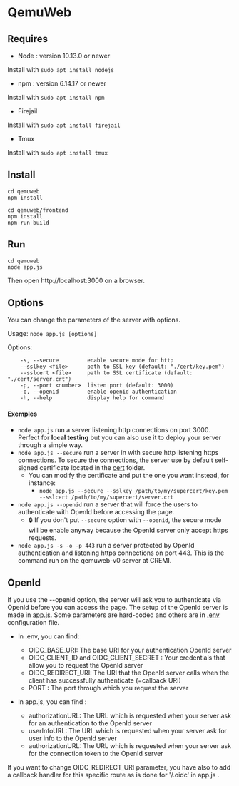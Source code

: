 # QemuWeb

## Requires

- Node : version 10.13.0 or newer

Install with `sudo apt install nodejs`

- npm : version 6.14.17 or newer

Install with `sudo apt install npm`

- Firejail

Install with `sudo apt install firejail`

- Tmux

Install with `sudo apt install tmux`

## Install

```
cd qemuweb
npm install

cd qemuweb/frontend
npm install
npm run build
```

## Run

```
cd qemuweb
node app.js
```
Then open http://localhost:3000 on a browser.

## Options

You can change the parameters of the server with options.

Usage: `node app.js [options]`

Options:
```
    -s, --secure         enable secure mode for http
    --sslkey <file>      path to SSL key (default: "./cert/key.pem")
    --sslcert <file>     path to SSL certificate (default: "./cert/server.crt")
    -p, --port <number>  listen port (default: 3000)
    -o, --openid         enable openid authentication
    -h, --help           display help for command
```
#### Exemples

- `node app.js` run a server listening http connections on port 3000. Perfect for **local testing** but you can also use it to deploy your server through a simple way.
- `node app.js --secure` run a server in with secure http listening https connections. To secure the connections, the server use by default self-signed certificate located in the [cert](https://gitlab.emi.u-bordeaux.fr/qemunet/qemuweb/-/tree/main/cert) folder.
    - You can modify the certificate and put the one you want instead, for instance:
        - `node app.js --secure --sslkey /path/to/my/supercert/key.pem --sslcert /path/to/my/supercert/server.crt`
- `node app.js --openid` run a server that will force the users to authenticate with OpenId before accessing the page.
    - :lock: If you don't put `--secure` option with `--openid`, the secure mode will be enable anyway because the OpenId server only accept https requests. 
- `node app.js -s -o -p 443` run a server protected by OpenId authentication and listening https connections on port 443. This is the command run on the qemuweb-v0 server at CREMI.

## OpenId

If you use the --openid option, the server will ask you to authenticate via OpenId before you can access the page.
The setup of the OpenId server is made in [app.js](https://gitlab.emi.u-bordeaux.fr/qemunet/qemuweb/-/blob/main/app.js).
Some parameters are hard-coded and others are in [.env](https://gitlab.emi.u-bordeaux.fr/qemunet/qemuweb/-/blob/main/.env) configuration file.

- In .env, you can find:
    - OIDC_BASE_URI: The base URI for your authentication OpenId server
    - OIDC_CLIENT_ID and OIDC_CLIENT_SECRET : Your credentials that allow you to request the OpenId server
    - OIDC_REDIRECT_URI: The URI that the OpenId server calls when the client has successfully authenticate (=callback URI)
    - PORT : The port through which you request the server

- In app.js, you can find :
    - authorizationURL: The URL which is requested when your server ask for an authentication to the OpenId server
    - userInfoURL: The URL which is requested when your server ask for user info to the OpenId server
    - authorizationURL: The URL which is requested when your server ask for the connection token to the OpenId server

If you want to change OIDC_REDIRECT_URI parameter, you have also to add a callback handler for this specific route as is done for '/.oidc' in app.js .


